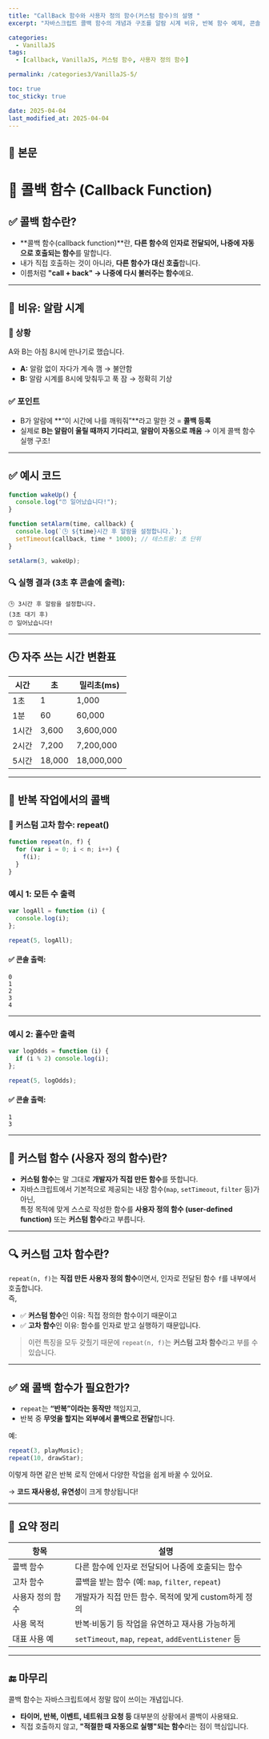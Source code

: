 ```yaml
---
title: "CallBack 함수와 사용자 정의 함수(커스텀 함수)의 설명 "
excerpt: "자바스크립트 콜백 함수의 개념과 구조를 알람 시계 비유, 반복 함수 예제, 콘솔 출력과 함께 직관적으로 설명합니다."

categories:
  - VanillaJS
tags:
  - [callback, VanillaJS, 커스텀 함수, 사용자 정의 함수]

permalink: /categories3/VanillaJS-5/

toc: true
toc_sticky: true

date: 2025-04-04
last_modified_at: 2025-04-04
---
```


## 🦥 본문

# 📘 콜백 함수 (Callback Function)

## ✅ 콜백 함수란?

- **콜백 함수(callback function)**란, **다른 함수의 인자로 전달되어, 나중에 자동으로 호출되는 함수**를 말합니다.
- 내가 직접 호출하는 것이 아니라, **다른 함수가 대신 호출**합니다.
- 이름처럼 **"call + back" → 나중에 다시 불러주는 함수**예요.

---

## 🧠 비유: 알람 시계

### 🤝 상황

A와 B는 아침 8시에 만나기로 했습니다.

- **A:** 알람 없이 자다가 계속 깸 → 불안함
- **B:** 알람 시계를 8시에 맞춰두고 푹 잠 → 정확히 기상

### ✅ 포인트

- B가 알람에 **“이 시간에 나를 깨워줘”**라고 말한 것 = **콜백 등록**
- 실제로 **B는 알람이 울릴 때까지 기다리고**, **알람이 자동으로 깨움** → 이게 콜백 함수 실행 구조!

---

## ✅ 예시 코드

```js
function wakeUp() {
  console.log("⏰ 일어났습니다!");
}

function setAlarm(time, callback) {
  console.log(`🕒 ${time}시간 후 알람을 설정합니다.`);
  setTimeout(callback, time * 1000); // 테스트용: 초 단위
}

setAlarm(3, wakeUp);
```

### 🔍 실행 결과 (3초 후 콘솔에 출력):

```
🕒 3시간 후 알람을 설정합니다.
(3초 대기 후)
⏰ 일어났습니다!
```

---

## 🕒 자주 쓰는 시간 변환표

| 시간  | 초     | 밀리초(ms) |
| ----- | ------ | ---------- |
| 1초   | 1      | 1,000      |
| 1분   | 60     | 60,000     |
| 1시간 | 3,600  | 3,600,000  |
| 2시간 | 7,200  | 7,200,000  |
| 5시간 | 18,000 | 18,000,000 |

---

## 🔁 반복 작업에서의 콜백

### 🧩 커스텀 고차 함수: repeat()

```js
function repeat(n, f) {
  for (var i = 0; i < n; i++) {
    f(i);
  }
}
```

### 예시 1: 모든 수 출력

```js
var logAll = function (i) {
  console.log(i);
};

repeat(5, logAll);
```

#### ✅ 콘솔 출력:

```
0
1
2
3
4
```

---

### 예시 2: 홀수만 출력

```js
var logOdds = function (i) {
  if (i % 2) console.log(i);
};

repeat(5, logOdds);
```

#### ✅ 콘솔 출력:

```
1
3
```

---

## 🧩 커스텀 함수 (사용자 정의 함수)란?

- **커스텀 함수**는 말 그대로 **개발자가 직접 만든 함수**를 뜻합니다.
- 자바스크립트에서 기본적으로 제공되는 내장 함수(`map`, `setTimeout`, `filter` 등)가 아닌,  
  특정 목적에 맞게 스스로 작성한 함수를 **사용자 정의 함수 (user-defined function)** 또는 **커스텀 함수**라고 부릅니다.

---

## 🔍 커스텀 고차 함수란?

`repeat(n, f)`는 **직접 만든 사용자 정의 함수**이면서, 인자로 전달된 함수 `f`를 내부에서 호출합니다.  
즉,

- ✅ **커스텀 함수**인 이유: 직접 정의한 함수이기 때문이고
- ✅ **고차 함수**인 이유: 함수를 인자로 받고 실행하기 때문입니다.

> 이런 특징을 모두 갖췄기 때문에 `repeat(n, f)`는 **커스텀 고차 함수**라고 부를 수 있습니다.

---

## ✅ 왜 콜백 함수가 필요한가?

- `repeat`는 **“반복”이라는 동작만** 책임지고,
- 반복 중 **무엇을 할지는 외부에서 콜백으로 전달**합니다.

예:

```js
repeat(3, playMusic);
repeat(10, drawStar);
```

이렇게 하면 같은 반복 로직 안에서 다양한 작업을 쉽게 바꿀 수 있어요.

→ **코드 재사용성, 유연성**이 크게 향상됩니다!

---

## 📌 요약 정리

| 항목             | 설명                                                 |
| ---------------- | ---------------------------------------------------- |
| 콜백 함수        | 다른 함수에 인자로 전달되어 나중에 호출되는 함수     |
| 고차 함수        | 콜백을 받는 함수 (예: `map`, `filter`, `repeat`)     |
| 사용자 정의 함수 | 개발자가 직접 만든 함수. 목적에 맞게 custom하게 정의 |
| 사용 목적        | 반복·비동기 등 작업을 유연하고 재사용 가능하게       |
| 대표 사용 예     | `setTimeout`, `map`, `repeat`, `addEventListener` 등 |

---

## 🔚 마무리

콜백 함수는 자바스크립트에서 정말 많이 쓰이는 개념입니다.

- **타이머, 반복, 이벤트, 네트워크 요청 등** 대부분의 상황에서 콜백이 사용돼요.
- 직접 호출하지 않고, **"적절한 때 자동으로 실행"되는 함수**라는 점이 핵심입니다.
